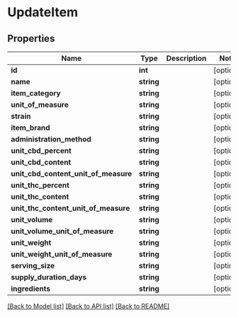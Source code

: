 # UpdateItem

## Properties
Name | Type | Description | Notes
------------ | ------------- | ------------- | -------------
**id** | **int** |  | [optional] 
**name** | **string** |  | [optional] 
**item_category** | **string** |  | [optional] 
**unit_of_measure** | **string** |  | [optional] 
**strain** | **string** |  | [optional] 
**item_brand** | **string** |  | [optional] 
**administration_method** | **string** |  | [optional] 
**unit_cbd_percent** | **string** |  | [optional] 
**unit_cbd_content** | **string** |  | [optional] 
**unit_cbd_content_unit_of_measure** | **string** |  | [optional] 
**unit_thc_percent** | **string** |  | [optional] 
**unit_thc_content** | **string** |  | [optional] 
**unit_thc_content_unit_of_measure** | **string** |  | [optional] 
**unit_volume** | **string** |  | [optional] 
**unit_volume_unit_of_measure** | **string** |  | [optional] 
**unit_weight** | **string** |  | [optional] 
**unit_weight_unit_of_measure** | **string** |  | [optional] 
**serving_size** | **string** |  | [optional] 
**supply_duration_days** | **string** |  | [optional] 
**ingredients** | **string** |  | [optional] 

[[Back to Model list]](../README.md#documentation-for-models) [[Back to API list]](../README.md#documentation-for-api-endpoints) [[Back to README]](../README.md)


